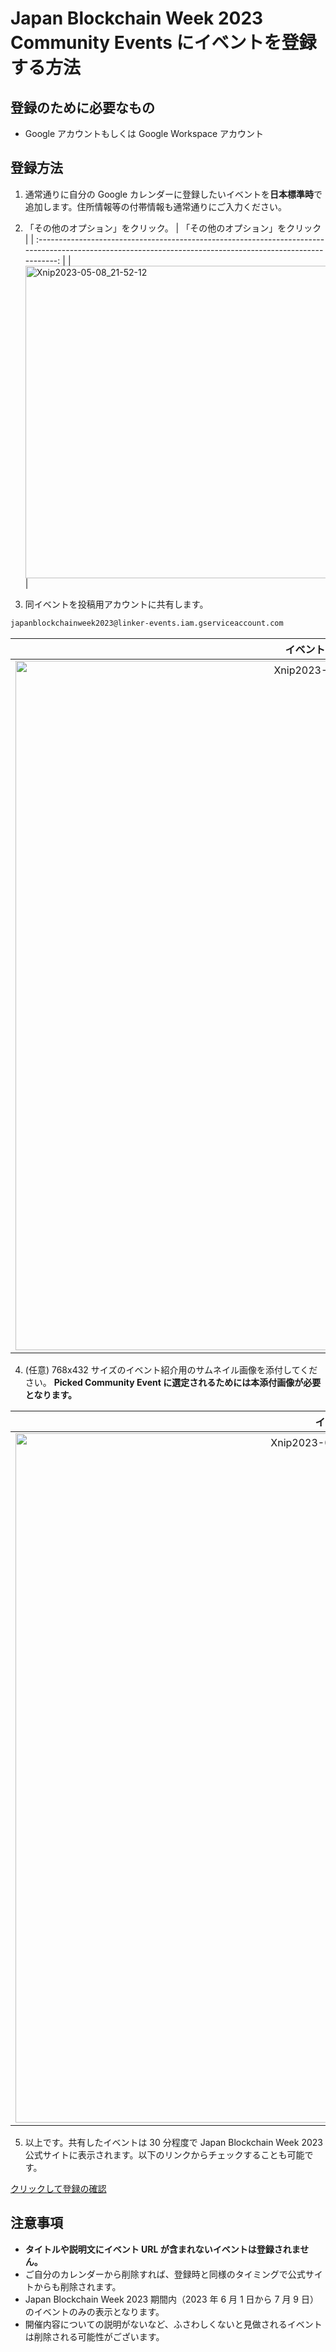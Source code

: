 # Japan Blockchain Week 2023 Community Events にイベントを登録する方法

## 登録のために必要なもの

- Google アカウントもしくは Google Workspace アカウント

## 登録方法

1. 通常通りに自分の Google カレンダーに登録したいイベントを**日本標準時**で追加します。住所情報等の付帯情報も通常通りにご入力ください。
2. 「その他のオプション」をクリック。
   | 「その他のオプション」をクリック |
   | :---------------------------------------------------------------------------------------------------------------------------------------------------------: |
   | <img width="500" alt="Xnip2023-05-08_21-52-12" src="https://user-images.githubusercontent.com/17715848/236833211-c9c30f4f-9935-4157-be15-fbd749615fa5.png"> |


3. 同イベントを投稿用アカウントに共有します。

```email
japanblockchainweek2023@linker-events.iam.gserviceaccount.com
```

|                                                                    イベントを上記アドレスにシェア                                                                    |
| :------------------------------------------------------------------------------------------------------------------------------------------------------------------: |
| <img width="1103" alt="Xnip2023-05-08_21-58-15のコピー" src="https://user-images.githubusercontent.com/17715848/236833308-b22dfa2e-a310-40f2-bfd2-e0e724f94e3d.png"> |


4. (任意) 768x432 サイズのイベント紹介用のサムネイル画像を添付してください。 **Picked Community Event に選定されるためには本添付画像が必要となります。**

|                                                                           イベント画像を添付                                                                            |
| :---------------------------------------------------------------------------------------------------------------------------------------------------------------------: |
| <img width="1103" alt="Xnip2023-05-08_21-58-15のコピー2" src="https://user-images.githubusercontent.com/17715848/236833364-5c3e28d9-df8f-4044-b118-8064d31b59dc.png"> |


5. 以上です。共有したイベントは 30 分程度で Japan Blockchain Week 2023 公式サイトに表示されます。以下のリンクからチェックすることも可能です。

[クリックして登録の確認](https://calendar.google.com/calendar/embed?src=k51ehg5t1irmrjeh27pmbg9m8s%40group.calendar.google.com&showDate=0&dates=20230601/20230709&wkst=1&bgcolor=%23ffffff&ctz=Asia/Tokyo&showTitle=0&showNav=0&showTabs=0&mode=AGENDA&showPrint=0&showCalendars=0)

## 注意事項

- **タイトルや説明文にイベント URL が含まれないイベントは登録されません。**
- ご自分のカレンダーから削除すれば、登録時と同様のタイミングで公式サイトからも削除されます。
- Japan Blockchain Week 2023 期間内（2023 年 6 月 1 日から 7 月 9 日）のイベントのみの表示となります。
- 開催内容についての説明がないなど、ふさわしくないと見做されるイベントは削除される可能性がございます。
